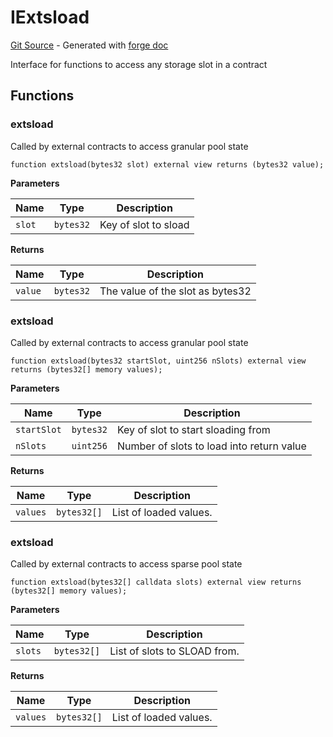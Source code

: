 # IExtsload
[Git Source](https://github.com/uniswap/v4-core/blob/b619b6718e31aa5b4fa0286520c455ceb950276d/src/interfaces/IExtsload.sol) - Generated with [forge doc](https://book.getfoundry.sh/reference/forge/forge-doc)

Interface for functions to access any storage slot in a contract


## Functions
### extsload

Called by external contracts to access granular pool state


```solidity
function extsload(bytes32 slot) external view returns (bytes32 value);
```
**Parameters**

|Name|Type|Description|
|----|----|-----------|
|`slot`|`bytes32`|Key of slot to sload|

**Returns**

|Name|Type|Description|
|----|----|-----------|
|`value`|`bytes32`|The value of the slot as bytes32|


### extsload

Called by external contracts to access granular pool state


```solidity
function extsload(bytes32 startSlot, uint256 nSlots) external view returns (bytes32[] memory values);
```
**Parameters**

|Name|Type|Description|
|----|----|-----------|
|`startSlot`|`bytes32`|Key of slot to start sloading from|
|`nSlots`|`uint256`|Number of slots to load into return value|

**Returns**

|Name|Type|Description|
|----|----|-----------|
|`values`|`bytes32[]`|List of loaded values.|


### extsload

Called by external contracts to access sparse pool state


```solidity
function extsload(bytes32[] calldata slots) external view returns (bytes32[] memory values);
```
**Parameters**

|Name|Type|Description|
|----|----|-----------|
|`slots`|`bytes32[]`|List of slots to SLOAD from.|

**Returns**

|Name|Type|Description|
|----|----|-----------|
|`values`|`bytes32[]`|List of loaded values.|


